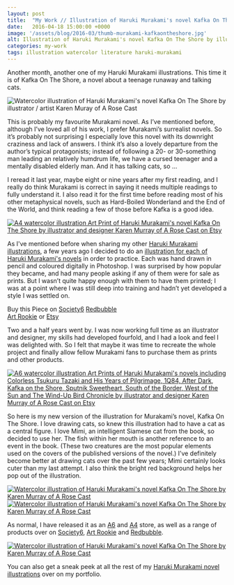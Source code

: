 ```yaml
---
layout: post
title:  "My Work // Illustration of Haruki Murakami's novel Kafka On The Shore"
date: 	2016-04-18 15:00:00 +0000
image: '/assets/blog/2016-03/thumb-murakami-kafkaontheshore.jpg'
alt: Illustration of Haruki Murakami's novel Kafka On The Shore by illustrator / artist Karen Muray of A Rose Cast
categories: my-work
tags: illustration watercolor literature haruki-murakami
---
```


<p class="intro">Another month, another one of my Haruki Murakami illustrations. This time it is of Kafka On The Shore, a novel about a teenage runaway and talking cats.</p>

![Watercolor illustration of Haruki Murakami's novel Kafka On The Shore by illustrator / artist Karen Muray of A Rose Cast](/assets/folio/murakami/illustration-murakami-kafkaontheshore.jpg "Watercolor illustration of Haruki Murakami's novel Kafka On The Shore by illustrator / artist Karen Muray of @arosecast")

This is probably my favourite Murakami novel. As I’ve mentioned before, although I’ve loved all of his work, I prefer Murakami’s surrealist novels. So it’s probably not surprising I especially love this novel with its downright craziness and lack of answers. I think it’s also a lovely departure from the author’s typical protagonists; instead of following a 20- or 30-something man leading an relatively humdrum life, we have a cursed teenager and a mentally disabled elderly man. And it has talking cats, so ...

I reread it last year, maybe eight or nine years after my first reading, and I really do think Murakami is correct in saying it needs multiple readings to fully understand it. I also read it for the first time before reading most of his other metaphysical novels, such as Hard-Boiled Wonderland and the End of the World, and think reading a few of those before Kafka is a good idea.

[![A4 watercolor illustration Art Print of Haruki Murakami's novel Kafka On The Shore by illustrator and designer Karen Murray of A Rose Cast on Etsy](/assets/shop/artprint/murakami-kafka-on-the-shore-a4-art-print.jpg)](https://www.etsy.com/listing/276872486/haruki-murakamis-kafka-on-the-shore-a4 "A4 watercolor illustration Art Print of Haruki Murakami's novel Kafka On The Shore by illustrator and designer Karen Murray of @arosecast on Etsy")

As I've mentioned before when sharing my other [Haruki Murakami illustrations](/tag/Haruki-Murakami/ "Watercolour Illustration for Haruki Murakami's Novels"), a few years ago I decided to do an [illustration for each of Haruki Murakami's novels](http://www.akaihane.co.uk/post/54588755092/haruki-murakami "The original Haruki Murakami novel illustrations") in order to practice. Each was hand drawn in pencil and coloured digitally in Photoshop. I was surprised by how popular they became, and had many people asking if any of them were for sale as prints. But I wasn’t quite happy enough with them to have them printed; I was at a point where I was still deep into training and hadn’t yet developed a style I was settled on.

<div class="highlight">
  <p>Buy <span class="the">this</span> Piece <span class="the">on</span>
    <a href="https://society6.com/product/haruki-murakamis-kafka-on-the-shore--illustration-of-a-siamese-cat-with-a-fish-in-her-mouth-in-pe_print#1=45" title="Buy Watercolor illustration of Haruki Murakami's novel Kafka On The Shore on the A Rose Cast Society6 store">Society6</a>
	<a href="http://www.redbubble.com/people/arosecast/works/21586960-haruki-murakamis-kafka-on-the-shore-illustration-of-a-siamese-cat-with-a-fish-in-her-mouth-in-pencil-and-watercolour" title="Buy Watercolor illustration of Haruki Murakami's novel Kafka On The Shore on the A Rose Cast Redbubble store">Redbubble</a><br>
    <a href="http://www.artrookie.co.uk/profile_items.php?designer=ARoseCast&design=9100" title="Buy Watercolor illustration of Haruki Murakami's novel Kafka On The Shore on the A Rose Cast Art Rookie store">Art Rookie</a>
    <span class="the">or</span>
    <a href="https://www.etsy.com/shop/ARoseCast?section_id=18192366" title="Buy Watercolor illustration of Haruki Murakami's novel Kafka On The Shore on the A Rose Cast Etsy store">Etsy</a>
  </p>
</div>

Two and a half years went by. I was now working full time as an illustrator and designer, my skills had developed fourfold, and I had a look and feel I was delighted with. So I felt that maybe it was time to recreate the whole project and finally allow fellow Murakami fans to purchase them as prints and other products.

[![A6 watercolor illustration Art Prints of Haruki Murakami's novels including Colorless Tsukuru Tazaki and His Years of Pilgrimage, 1Q84, After Dark, Kafka on the Shore, Sputnik Sweetheart, South of the Border, West of the Sun and The Wind-Up Bird Chronicle by illustrator and designer Karen Murray of A Rose Cast on Etsy](/assets/shop/artprint/murakami-a6-art-prints.jpg)](https://www.etsy.com/listing/267617721/haruki-murakami-watercolor-novel "A6 watercolor illustration Art Prints of Haruki Murakami's novels including Colorless Tsukuru Tazaki and His Years of Pilgrimage, 1Q84, After Dark, Kafka on the Shore, Sputnik Sweetheart, South of the Border, West of the Sun and The Wind-Up Bird Chronicle by illustrator and designer Karen Murray of @arosecast on Etsy")

So here is my new version of the illustration for Murakami’s novel, Kafka On The Shore. I love drawing cats, so knew this illustration had to have a cat as a central figure. I love Mimi, an intelligent Siamese cat from the book, so decided to use her. The fish within her mouth is another reference to an event in the book. (These two creatures are the most popular elements used on the covers of the published versions of the novel.) I’ve definitely become better at drawing cats over the past few years; Mimi certainly looks cuter than my last attempt. I also think the bright red background helps her pop out of the illustration.

<div class="row">
	<div class="col-md-6">
		<a href="https://society6.com/product/haruki-murakamis-kafka-on-the-shore--illustration-of-a-siamese-cat-with-a-fish-in-her-mouth-in-pe_pillow#25" title="Buy Watercolor illustration of Haruki Murakami's novel Kafka On The Shore, as a range of products on my Society6 Store"><img src="/assets/blog/2016-04/murakami-kafkaontheshore-cushion.jpg" alt="Watercolor illustration of Haruki Murakami's novel Kafka On The Shore by Karen Murray of A Rose Cast" title="Pillow of Watercolor illustration of Haruki Murakami's novel Kafka On The Shore by Karen Murray of @arosecast"></a>
	</div>
	<div class="col-md-6">
		<a href="http://www.redbubble.com/people/arosecast/works/21586960-haruki-murakamis-kafka-on-the-shore-illustration-of-a-siamese-cat-with-a-fish-in-her-mouth-in-pencil-and-watercolour" title="Buy Watercolor illustration of Haruki Murakami's novel Kafka On The Shore, as a range of products on my Redbubble Store"><img src="/assets/blog/2016-04/murakami-kafkaontheshore-journal.jpg" alt="Watercolor illustration of Haruki Murakami's novel Kafka On The Shore by Karen Murray of A Rose Cast" title="Hardcover Journal of Watercolor illustration of Haruki Murakami's novel Kafka On The Shore by Karen Murray of @arosecast"></a>
	</div>
</div>

As normal, I have released it as an [A6](https://www.etsy.com/listing/267617721/haruki-murakami-watercolor-novel "A6 Watercolour Illustration Art Prints for Haruki Murakami's Novels on Esty") and [A4](https://www.etsy.com/listing/276872486/haruki-murakamis-kafka-on-the-shore-a4 "A4 Watercolour Illustration Art Print for Haruki Murakami's Kafka On The Shore on Esty") store, as well as a range of products over on [Society6](https://society6.com/product/haruki-murakamis-kafka-on-the-shore--illustration-of-a-siamese-cat-with-a-fish-in-her-mouth-in-pe_print#1=45 "Watercolour Illustration for Haruki Murakami's Kafka On The Shore on Esty"), [Art Rookie](http://www.artrookie.co.uk/profile_items.php?designer=ARoseCast&design=9100 "Watercolour Illustration for Haruki Murakami's Kafka On The Shore on Art Rookie") and [Redbubble](http://www.redbubble.com/people/arosecast/works/21586960-haruki-murakamis-kafka-on-the-shore-illustration-of-a-siamese-cat-with-a-fish-in-her-mouth-in-pencil-and-watercolour "Watercolour Illustration for Haruki Murakami's Kafka On The Shore on Redbubble").

<div class="row">
	<div class="col-md-12">
		<a href="http://www.redbubble.com/people/arosecast/works/21586960-haruki-murakamis-kafka-on-the-shore-illustration-of-a-siamese-cat-with-a-fish-in-her-mouth-in-pencil-and-watercolour" title="Buy Watercolor illustration of Haruki Murakami's novel Kafka On The Shore, as a range of products on my Redbubble Store"><img src="/assets/blog/2016-04/murakami-kafkaontheshore-tote-bag.jpg" alt="Watercolor illustration of Haruki Murakami's novel Kafka On The Shore by Karen Murray of A Rose Cast" title="Tote Bag of Watercolor illustration of Haruki Murakami's novel Kafka On The Shore by Karen Murray of @arosecast"></a>
	</div>
</div>

You can also get a sneak peek at all the rest of my <a href="/project/illustration-murakami.html" title="Haruki Murakami novel watercolor illustrations by illustrator / artist Karen Muray of A Rose Cast">Haruki Murakami novel illustrations</a> over on my portfolio.